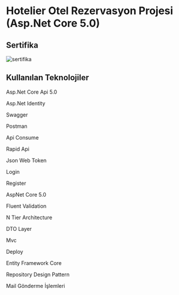 # Hotelier Otel Rezervasyon Projesi (Asp.Net Core 5.0)

<h2>Sertifika</h2>

![sertifika]([url=https://hizliresim.com/isvphk5][img]https://i.hizliresim.com/isvphk5.jpg[/img][/url])

<h2>Kullanılan Teknolojiler</h2>

Asp.Net Core Api 5.0

Asp.Net Identity

Swagger

Postman

Api Consume

Rapid Api

Json Web Token

Login

Register

AspNet Core 5.0

Fluent Validation

N Tier Architecture

DTO Layer

Mvc

Deploy

Entity Framework Core

Repository Design Pattern

Mail Gönderme İşlemleri

<h2></h2>

